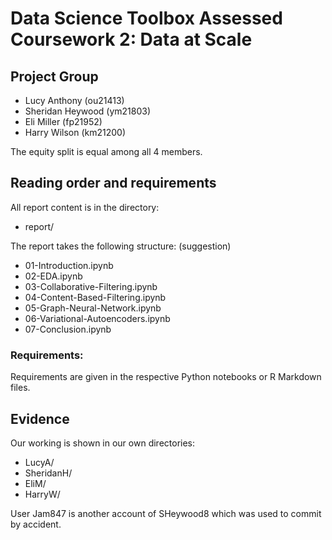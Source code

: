 # Data Science Toolbox Assessed Coursework 2: Data at Scale

## Project Group

- Lucy Anthony (ou21413)
- Sheridan Heywood (ym21803)
- Eli Miller (fp21952)
- Harry Wilson (km21200)

The equity split is equal among all 4 members.

## Reading order and requirements

All report content is in the directory:

* report/

The report takes the following structure: (suggestion)

* 01-Introduction.ipynb
* 02-EDA.ipynb
* 03-Collaborative-Filtering.ipynb
* 04-Content-Based-Filtering.ipynb
* 05-Graph-Neural-Network.ipynb
* 06-Variational-Autoencoders.ipynb
* 07-Conclusion.ipynb

### Requirements:

Requirements are given in the respective Python notebooks or R Markdown files.

## Evidence

Our working is shown in our own directories:

* LucyA/
* SheridanH/
* EliM/
* HarryW/

User Jam847 is another account of SHeywood8 which was used to commit by accident.
